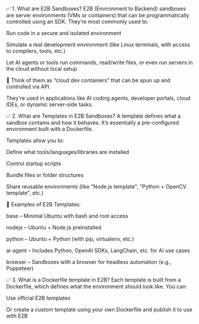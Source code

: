 ✅ 1. What are E2B Sandboxes?
E2B (Environment to Backend) sandboxes are server environments (VMs or containers) that can be programmatically controlled using an SDK. They’re most commonly used to:

Run code in a secure and isolated environment

Simulate a real development environment (like Linux terminals, with access to compilers, tools, etc.)

Let AI agents or tools run commands, read/write files, or even run servers in the cloud without local setup

🧠 Think of them as “cloud dev containers” that can be spun up and controlled via API.

They're used in applications like AI coding agents, developer portals, cloud IDEs, or dynamic server-side tasks.

✅ 2. What are Templates in E2B Sandboxes?
A template defines what a sandbox contains and how it behaves. It’s essentially a pre-configured environment built with a Dockerfile.

Templates allow you to:

Define what tools/languages/libraries are installed

Control startup scripts

Bundle files or folder structures

Share reusable environments (like "Node.js template", "Python + OpenCV template", etc.)

🧩 Examples of E2B Templates:

base – Minimal Ubuntu with bash and root access

nodejs – Ubuntu + Node.js preinstalled

python – Ubuntu + Python (with pip, virtualenv, etc.)

ai-agent – Includes Python, OpenAI SDKs, LangChain, etc. for AI use cases

browser – Sandboxes with a browser for headless automation (e.g., Puppeteer)

✅ 3. What is a Dockerfile template in E2B?
Each template is built from a Dockerfile, which defines what the environment should look like. You can:

Use official E2B templates

Or create a custom template using your own Dockerfile and publish it to use with E2B